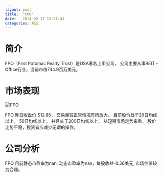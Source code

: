 ```yaml
---
layout: post
title:  "FPO"
date:   2014-02-17 12:21:41
categories: 观点
---
```


# 简介
FPO（First Potomac Realty Trust）是USA著名上市公司，
公司主要从事REIT - Office行业，当前市值744.9百万美元。

# 市场表现

![FPO](http://finviz.com/chart.ashx?t=FPO&ty=c&ta=1&p=d&s=l)

FPO 昨日收盘价 $12.85，
交易量较正常情况有所放大。
目前股价处于20日均线以上，
50日均线以上，
并且处于200日均线以上。
从短期市场走势来看，
股价走势平稳，投资者应减少无谓的操作。

# 公司分析
FPO 目前静态市盈率为nan, 动态市盈率为nan，每股收益-0.36美元,
市场估值较为合理。
